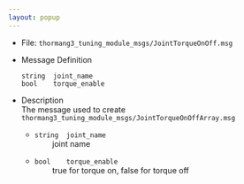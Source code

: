 ```yaml
---
layout: popup
---
```


- File: `thormang3_tuning_module_msgs/JointTorqueOnOff.msg`

- Message Definition
    ```
    string  joint_name
    bool    torque_enable
    ```

- Description  
The message used to create `thormang3_tuning_module_msgs/JointTorqueOnOffArray.msg`

    * `string  joint_name`  
&emsp;&emsp; joint name

    * `bool    torque_enable`  
&emsp;&emsp; true for torque on, false for torque off
